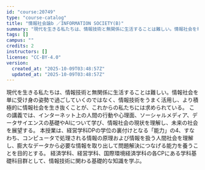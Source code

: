 ```yaml
---
id: "course:20749"
type: "course-catalog"
title: "情報社会論b ／INFORMATION SOCIETY(B)"
summary: "現代を生きる私たちは、情報技術と無関係に生活することは難しい。情報社会を単に受け身の姿勢で過ごしていくのではなく、情報技術をうまく活用し、より積極的に情報社会を生き抜くことが、これからの私たちには求められている。 この講義では、インターネッ…"
tags: []
campus: ""
credits: 2
instructors: []
license: "CC-BY-4.0"
version:
  created_at: "2025-10-09T03:48:57Z"
  updated_at: "2025-10-09T03:48:57Z"
---
```

現代を生きる私たちは、情報技術と無関係に生活することは難しい。情報社会を単に受け身の姿勢で過ごしていくのではなく、情報技術をうまく活用し、より積極的に情報社会を生き抜くことが、これからの私たちには求められている。 この講義では、インターネット上の人間の行動や心理面、ソーシャルメディア、データサイエンスの基礎やAIについて学び、情報社会の現状を理解し、未来の社会を展望する。 本授業は、経営学科DPの学位の裏付けとなる「能力」の4、すなわち、コンピュータで処理される情報の原理および情報を扱う人間社会を理解し、膨大なデータから必要な情報を取り出して問題解決につなげる能力を養うことを目的とする。 経済学科、経営学科、国際環境経済学科の各CPにある学科基礎科目群として、情報技術に関わる基礎的な知識を学ぶ。
